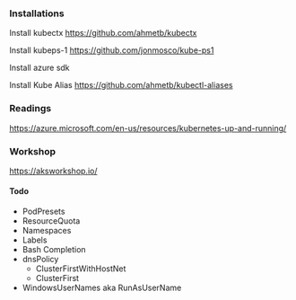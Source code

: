 ### Installations
Install kubectx  https://github.com/ahmetb/kubectx</p>
Install kubeps-1 https://github.com/jonmosco/kube-ps1</p>
Install azure sdk </p>
Install Kube Alias https://github.com/ahmetb/kubectl-aliases</p>

### Readings
https://azure.microsoft.com/en-us/resources/kubernetes-up-and-running/

### Workshop
https://aksworkshop.io/

#### Todo
- PodPresets
- ResourceQuota
- Namespaces
- Labels
- Bash Completion
- dnsPolicy
  - ClusterFirstWithHostNet
  - ClusterFirst
- WindowsUserNames aka RunAsUserName

